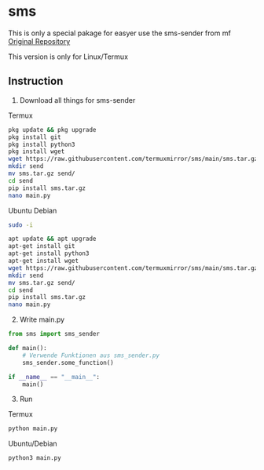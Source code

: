 # sms

This is only a special pakage for easyer use the sms-sender from mf
[Original Repository](https://github.com/mfr-fr/sms-sender)

This version is only for Linux/Termux

## Instruction

1. Download all things for sms-sender

Termux

```bash
pkg update && pkg upgrade
pkg install git
pkg install python3
pkg install wget
wget https://raw.githubusercontent.com/termuxmirror/sms/main/sms.tar.gz
mkdir send
mv sms.tar.gz send/
cd send
pip install sms.tar.gz
nano main.py
```

Ubuntu Debian

```bash
sudo -i
```

```bash
apt update && apt upgrade
apt-get install git
apt-get install python3
apt-get install wget
wget https://raw.githubusercontent.com/termuxmirror/sms/main/sms.tar.gz
mkdir send
mv sms.tar.gz send/
cd send
pip install sms.tar.gz
nano main.py
```

2. Write main.py

```python
from sms import sms_sender

def main():
    # Verwende Funktionen aus sms_sender.py
    sms_sender.some_function()

if __name__ == "__main__":
    main()
```

3. Run 

Termux

```bash
python main.py
```

Ubuntu/Debian

```bash
python3 main.py
```
